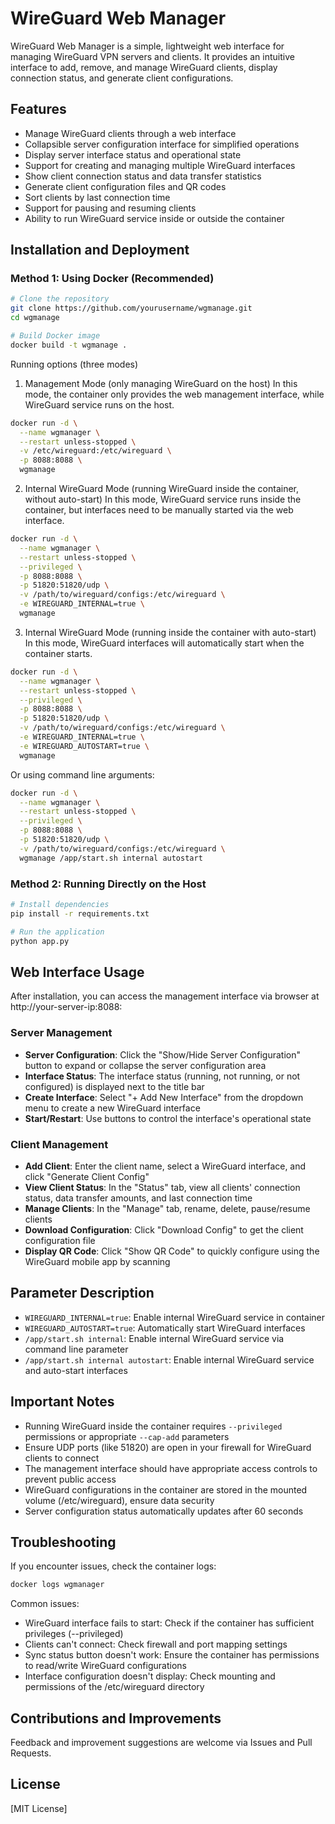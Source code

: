 # WireGuard Web Manager

WireGuard Web Manager is a simple, lightweight web interface for managing WireGuard VPN servers and clients. It provides an intuitive interface to add, remove, and manage WireGuard clients, display connection status, and generate client configurations.

## Features

- Manage WireGuard clients through a web interface
- Collapsible server configuration interface for simplified operations
- Display server interface status and operational state
- Support for creating and managing multiple WireGuard interfaces
- Show client connection status and data transfer statistics
- Generate client configuration files and QR codes
- Sort clients by last connection time
- Support for pausing and resuming clients
- Ability to run WireGuard service inside or outside the container

## Installation and Deployment

### Method 1: Using Docker (Recommended)

```bash
# Clone the repository
git clone https://github.com/yourusername/wgmanage.git
cd wgmanage

# Build Docker image
docker build -t wgmanage .
```

Running options (three modes)

1. Management Mode (only managing WireGuard on the host)
   In this mode, the container only provides the web management interface, while WireGuard service runs on the host.

```bash
docker run -d \
  --name wgmanager \
  --restart unless-stopped \
  -v /etc/wireguard:/etc/wireguard \
  -p 8088:8088 \
  wgmanage
```

2. Internal WireGuard Mode (running WireGuard inside the container, without auto-start)
   In this mode, WireGuard service runs inside the container, but interfaces need to be manually started via the web interface.

```bash
docker run -d \
  --name wgmanager \
  --restart unless-stopped \
  --privileged \
  -p 8088:8088 \
  -p 51820:51820/udp \
  -v /path/to/wireguard/configs:/etc/wireguard \
  -e WIREGUARD_INTERNAL=true \
  wgmanage
```

3. Internal WireGuard Mode (running inside the container with auto-start)
   In this mode, WireGuard interfaces will automatically start when the container starts.

```bash
docker run -d \
  --name wgmanager \
  --restart unless-stopped \
  --privileged \
  -p 8088:8088 \
  -p 51820:51820/udp \
  -v /path/to/wireguard/configs:/etc/wireguard \
  -e WIREGUARD_INTERNAL=true \
  -e WIREGUARD_AUTOSTART=true \
  wgmanage
```

Or using command line arguments:

```bash
docker run -d \
  --name wgmanager \
  --restart unless-stopped \
  --privileged \
  -p 8088:8088 \
  -p 51820:51820/udp \
  -v /path/to/wireguard/configs:/etc/wireguard \
  wgmanage /app/start.sh internal autostart
```

### Method 2: Running Directly on the Host
```bash
# Install dependencies
pip install -r requirements.txt

# Run the application
python app.py
```

## Web Interface Usage

After installation, you can access the management interface via browser at http://your-server-ip:8088:

### Server Management

- **Server Configuration**: Click the "Show/Hide Server Configuration" button to expand or collapse the server configuration area
- **Interface Status**: The interface status (running, not running, or not configured) is displayed next to the title bar
- **Create Interface**: Select "+ Add New Interface" from the dropdown menu to create a new WireGuard interface
- **Start/Restart**: Use buttons to control the interface's operational state

### Client Management

- **Add Client**: Enter the client name, select a WireGuard interface, and click "Generate Client Config"
- **View Client Status**: In the "Status" tab, view all clients' connection status, data transfer amounts, and last connection time
- **Manage Clients**: In the "Manage" tab, rename, delete, pause/resume clients
- **Download Configuration**: Click "Download Config" to get the client configuration file
- **Display QR Code**: Click "Show QR Code" to quickly configure using the WireGuard mobile app by scanning

## Parameter Description

- `WIREGUARD_INTERNAL=true`: Enable internal WireGuard service in container
- `WIREGUARD_AUTOSTART=true`: Automatically start WireGuard interfaces
- `/app/start.sh internal`: Enable internal WireGuard service via command line parameter
- `/app/start.sh internal autostart`: Enable internal WireGuard service and auto-start interfaces

## Important Notes

- Running WireGuard inside the container requires `--privileged` permissions or appropriate `--cap-add` parameters
- Ensure UDP ports (like 51820) are open in your firewall for WireGuard clients to connect
- The management interface should have appropriate access controls to prevent public access
- WireGuard configurations in the container are stored in the mounted volume (/etc/wireguard), ensure data security
- Server configuration status automatically updates after 60 seconds

## Troubleshooting

If you encounter issues, check the container logs:
```bash
docker logs wgmanager
```
Common issues:

- WireGuard interface fails to start: Check if the container has sufficient privileges (--privileged)
- Clients can't connect: Check firewall and port mapping settings
- Sync status button doesn't work: Ensure the container has permissions to read/write WireGuard configurations
- Interface configuration doesn't display: Check mounting and permissions of the /etc/wireguard directory

## Contributions and Improvements

Feedback and improvement suggestions are welcome via Issues and Pull Requests.

## License

[MIT License]